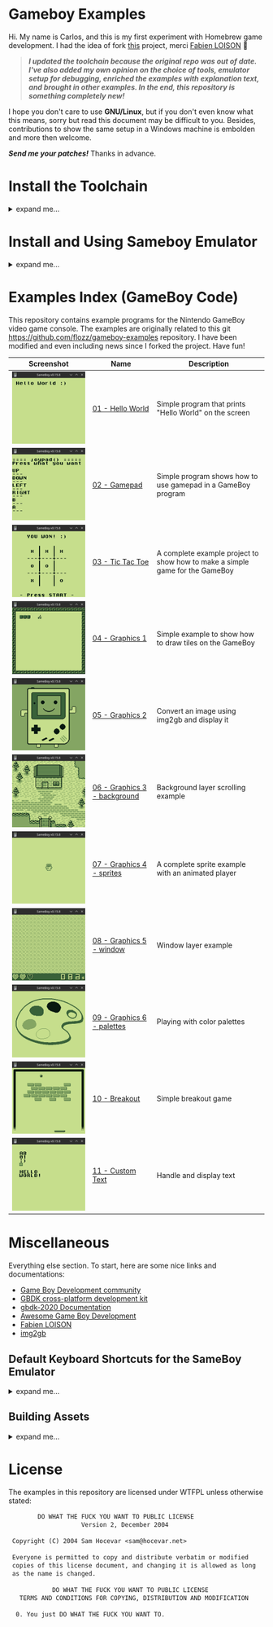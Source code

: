# Gameboy Examples

Hi. My name is Carlos, and this is my first experiment with Homebrew game development. I had the idea of fork [this](https://github.com/flozz/gameboy-examples) project, merci [Fabien LOISON](https://github.com/flozz) 🙂

> ***I updated the toolchain because the original repo was out of date. I've also added my own opinion on the choice of tools, emulator setup for debugging, enriched the examples with explanation text, and brought in other examples. In the end, this repository is something completely new!***

I hope you don't care to use **GNU/Linux**, but if you don't even know what this means, sorry but read this document
may be difficult to you. Besides, contributions to show the same setup in a Windows machine is embolden and more then welcome.

***Send me your patches!*** Thanks in advance.

# Install the Toolchain

<details>
  <summary>expand me...</summary>

Its 2023, and the Gameboy Toolchain uses [SDCC](https://sdcc.sourceforge.net/) Compiler and 
[GBDK-2020](https://github.com/gbdk-2020/gbdk-2020/releases/) cross-platform development kit.
Please opt by download the binary released for Linux, toolchain boostrap is a difficult thing 
out of scope of this tutorial. 

You also will need GNU Make (install build-essential) and git.
The packages can be installed with the following command on Debian/Ubuntu:
    
    sudo apt update
    sudo apt install build-essential git

Clone this repository:

    git clone https://github.com/Carlos1Costa/gameboy-examples
    cd gameboy-examples

Then you have to download the GBDK library (this needs to be done only once). Dont worry, SDCC
will be shipped together with GBDK. Extract inside the cloned dir, the extraction will produce a dir
called `gbdk`:

    tar -zxvf gbdk-linux64.tar.gz

Finally, you can build examples with the `make` command from the directory of the example itself. 
For example, if you want to build the "Hello World" example, you will have to run the following commands:

    cd 01-hello-world/
    make

If you want to cleanup the folder from all generated files 
(`*.rel`, `*.lst`, `*.gb`,...), you can use the following command:

    make clean

You can now run the generated `.gb` file with our favorite emulator: [Sameboy](https://sameboy.github.io/).
</details>

# Install and Using Sameboy Emulator

<details>
  <summary>expand me...</summary>

SameBoy is an open source Game Boy (DMG) and Game Boy Color (CGB) emulator, written in portable C. Sameboy runs in a SDL frontend for Linux, 
and libretro as its core. It also includes a text-based debugger with an expression evaluator. Pretty good tool for the homebrew endeavour.

To install Sameboy, download the last version from [Sameboy releases](https://github.com/LIJI32/SameBoy/releases/).

You will need a couple of packages:

* GCC and make (already installed)
* SDL frontend: libsdl2 (`sudo apt install libsdl2-dev` will resolve)
* [rgbds](https://github.com/gbdev/rgbds/releases/) for boot ROM compilation
* [cppp](https://github.com/BR903/cppp) for cleaning up headers when compiling SameBoy as a library

After extract the Sameboy source and fill out all the dependencies above, run
`make` and `sudo make install` to install Sameboy. To test, call `sameboy Hello.gb` to see
the example 01 running in the emulator.
</details>

# Examples Index (GameBoy Code)

This repository contains example programs for the Nintendo GameBoy video game console. 
The examples are originally related to this git https://github.com/flozz/gameboy-examples repository.
I have been modified and even including news since I forked the project. Have fun!


| Screenshot                                              | Name                                                       | Description                                                                  |
|---------------------------------------------------------|------------------------------------------------------------|------------------------------------------------------------------------------|
| ![](./01-hello-world/hello_screenshot.png)              | [01 - Hello World](./01-hello-world/)                      | Simple program that prints "Hello World" on the screen                       |
| ![](./02-gamepad/gamepad_screenshot.png)                | [02 - Gamepad](./02-gamepad/)                              | Simple program shows how to use gamepad in a GameBoy program                 |
| ![](./03-tic-tac-toe/tictactoe_screenshot.png)          | [03 - Tic Tac Toe](./03-tic-tac-toe/)                      | A complete example project to show how to make a simple game for the GameBoy |
| ![](./04-graphics1/graphics1_screenshot.png)            | [04 - Graphics 1](./04-graphics1/)                         | Simple example to show how to draw tiles on the GameBoy                      |
| ![](./05-graphics2/graphics2_screenshot.png)            | [05 - Graphics 2](./05-graphics2/)                         | Convert an image using img2gb and display it                                 |
| ![](./06-graphics3-background/graphics3_screenshot.png) | [06 - Graphics 3 - background](./06-graphics3-background/) | Background layer scrolling example                                           |
| ![](./07-graphics4-sprites/graphics4_screenshot.png)    | [07 - Graphics 4 - sprites](./07-graphics4-sprites/)       | A complete sprite example with an animated player                            |
| ![](./08-graphics5-window/graphics5_screenshot.png)     | [08 - Graphics 5 - window](./08-graphics5-window/)         | Window layer example                                                         |
| ![](./09-graphics6-palette/graphics6_screenshot.png)    | [09 - Graphics 6 - palettes](./09-graphics6-palette/)      | Playing with color palettes                                                  |
| ![](./10-breakout/breakout_screenshot.png)              | [10 - Breakout](./10-breakout/)                            | Simple breakout game                                                         |
| ![](./11-custom-text/text_screenshot.png)               | [11 - Custom Text](./11-custom-text/)                      | Handle and display text                                                      |


# Miscellaneous

Everything else section. To start, here are some nice links and documentations:

* [Game Boy Development community](https://gbdev.io/)
* [GBDK cross-platform development kit](https://github.com/gbdk-2020/gbdk-2020)
* [gbdk-2020 Documentation](https://gbdk-2020.github.io/gbdk-2020/docs/api/docs_supported_consoles.html)
* [Awesome Game Boy Development](https://github.com/gbdev/awesome-gbdev)
* [Fabien LOISON](https://www.flozz.fr/)
* [img2gb](https://github.com/flozz/img2gb#readme)

## Default Keyboard Shortcuts for the SameBoy Emulator

<details>
  <summary>expand me...</summary>

It was really difficult for me to find the commands online, so posting here for future reference.

    Command	                Keys
    -----------------------------------------------
    Open Menu               Escape
    Open ROM                Ctrl + O
    Reset                   Ctrl + R
    Pause                   Ctrl + P
    Save state              Ctrl + (0 - 9)
    Load state              Ctrl + Shift + (0 - 9)
    Toggle Fullscreen       Ctrl + F
    Mute / Unmute           Alt + M
    Toggle audio channel    Alt + (1 - 4)
    Break Debugger          Ctrl + C

* Button `A` and `B` are keys `z` and `x` in the keyboard, respectivelly. 
* Button `START` is the key `enter`, button `RESET` is the `backspace` key.
* Then you can use the directional keys as the Gameboy's direction pad.

Textual Debugger Documentation https://sameboy.github.io/debugger/
</details>

## Building Assets

<details>
  <summary>expand me...</summary>

Some of the examples have assets (tilesets, tilemaps, sprites,...). If you changes the images, you will have to rebuild assets.
You will first need to install [img2gb](https://github.com/flozz/img2gb), wich is a tool to Convert Images to GameBoy Tileset and Tilemap.

The installation can be done with the following command:
    sudo pip install img2gb

Then, just run the following command (from the example directory):
    make assets
</details>

# License

The examples in this repository are licensed under WTFPL unless otherwise stated:

```
        DO WHAT THE FUCK YOU WANT TO PUBLIC LICENSE
                    Version 2, December 2004

 Copyright (C) 2004 Sam Hocevar <sam@hocevar.net>

 Everyone is permitted to copy and distribute verbatim or modified
 copies of this license document, and changing it is allowed as long
 as the name is changed.

            DO WHAT THE FUCK YOU WANT TO PUBLIC LICENSE
   TERMS AND CONDITIONS FOR COPYING, DISTRIBUTION AND MODIFICATION

  0. You just DO WHAT THE FUCK YOU WANT TO.
```
